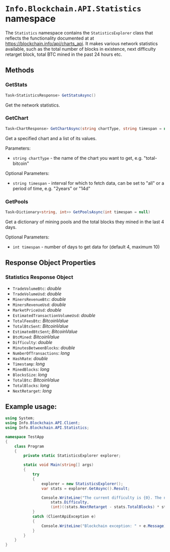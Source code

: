 # `Info.Blockchain.API.Statistics` namespace

The `Statistics` namespace contains the `StatisticsExplorer` class that reflects the functionality documented at at https://blockchain.info/api/charts_api. It makes various network statistics available, such as the total number of blocks in existence, next difficulty retarget block, total BTC mined in the past 24 hours etc.

## Methods

### GetStats

```csharp
Task<StatisticsResponse> GetStatsAsync()
```

Get the network statistics.

### GetChart

```csharp
Task<ChartResponse> GetChartAsync(string chartType, string timespan = null)
```

Get a specified chart and a list of its values.

Parameters:
* `string chartType` - the name of the chart you want to get, e.g. "total-bitcoin"

Optional Parameters:
* `string timespan` - interval for which to fetch data, can be set to "all" or a period of time, e.g. "2years" or "14d"

### GetPools

```csharp
Task<Dictionary<string, int>> GetPoolsAsync(int timespan = null)
```

Get a dictionary of mining pools and the total blocks they mined in the last 4 days.

Optional Parameters:
* `int timespan` - number of days to get data for (default 4, maximum 10)

## Response Object Properties

### Statistics Response Object

* `TradeVolumeBtc`: *double*
* `TradeVolumeUsd`: *double*
* `MinersRevenueBtc`: *double*
* `MinersRevenueUsd`: *double*
* `MarketPriceUsd`: *double*
* `EstimatedTransactionVolumeUsd`: *double*
* `TotalFeesBtc`: *BitcoinValue*
* `TotalBtcSent`: *BitcoinValue*
* `EstimatedBtcSent`; *BitcoinValue*
* `BtcMined`: *BitcoinValue*
* `Difficulty`: *double*
* `MinutesBetweenBlocks`: *double*
* `NumberOfTransactions`: *long*
* `HashRate`: *double*
* `Timestamp`: *long*
* `MinedBlocks`: *long*
* `BlocksSize`: *long*
* `TotalBtc`: *BitcoinValue*
* `TotalBlocks`: *long*
* `NextRetarget`: *long*

## Example usage:

```csharp
using System;
using Info.Blockchain.API.Client;
using Info.Blockchain.API.Statistics;

namespace TestApp
{
    class Program
    {
        private static StatisticsExplorer explorer;

        static void Main(string[] args)
        {
            try
            {
                explorer = new StatisticsExplorer();
                var stats = explorer.GetAsync().Result;

                Console.WriteLine("The current difficulty is {0}. The next retarget will happen in {1} hours",
                    stats.Difficulty,
                    (int)((stats.NextRetarget - stats.TotalBlocks) * stats.MinutesBetweenBlocks / 60));
            }
            catch (ClientApiException e)
            {
                Console.WriteLine("Blockchain exception: " + e.Message);
            }
        }
    }
}
```
